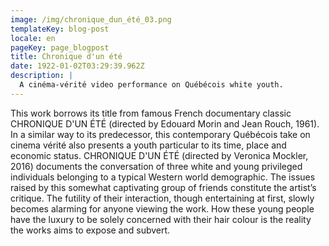 ```yaml
---
image: /img/chronique_dun_été_03.png
templateKey: blog-post
locale: en
pageKey: page_blogpost
title: Chronique d'un été
date: 1922-01-02T03:29:39.962Z
description: |
  A cinéma-vérité video performance on Québécois white youth.
---
```

This work borrows its title from famous French documentary classic CHRONIQUE D'UN ÉTÉ (directed by Edouard Morin and Jean Rouch, 1961). In a similar way to its predecessor, this contemporary Québécois take on cinema vérité also presents a youth particular to its time, place and economic status. CHRONIQUE D'UN ÉTÉ (directed by Veronica Mockler, 2016) documents the conversation of three white and young privileged individuals belonging to a typical Western world demographic. The issues raised by this somewhat captivating group of friends constitute the artist’s critique. The futility of their interaction, though entertaining at first, slowly becomes alarming for anyone viewing the work. How these young people have the luxury to be solely concerned with their hair colour is the reality the works aims to expose and subvert.
